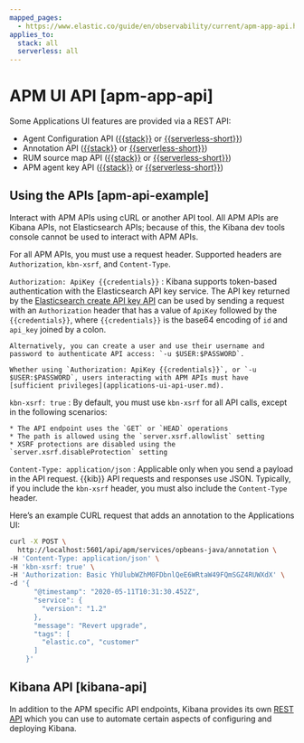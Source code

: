 ```yaml
---
mapped_pages:
  - https://www.elastic.co/guide/en/observability/current/apm-app-api.html
applies_to:
  stack: all
  serverless: all
---
```


# APM UI API [apm-app-api]

Some Applications UI features are provided via a REST API:

* Agent Configuration API ([{{stack}}](https://www.elastic.co/docs/api/doc/kibana/group/endpoint-apm-agent-configuration) or [{{serverless-short}}](https://www.elastic.co/docs/api/doc/serverless/group/endpoint-apm-agent-configuration))
* Annotation API ([{{stack}}](https://www.elastic.co/docs/api/doc/kibana/group/endpoint-apm-annotations) or [{{serverless-short}}](https://www.elastic.co/docs/api/doc/serverless/group/endpoint-apm-annotations))
* RUM source map API ([{{stack}}](https://www.elastic.co/docs/api/doc/kibana/group/endpoint-apm-sourcemaps) or [{{serverless-short}}](https://www.elastic.co/docs/api/doc/serverless/group/endpoint-apm-sourcemaps))
* APM agent key API ([{{stack}}](https://www.elastic.co/docs/api/doc/kibana/group/endpoint-apm-agent-keys) or [{{serverless-short}}](https://www.elastic.co/docs/api/doc/serverless/group/endpoint-apm-agent-keys))


## Using the APIs [apm-api-example] 

Interact with APM APIs using cURL or another API tool. All APM APIs are Kibana APIs, not Elasticsearch APIs; because of this, the Kibana dev tools console cannot be used to interact with APM APIs.

For all APM APIs, you must use a request header. Supported headers are `Authorization`, `kbn-xsrf`, and `Content-Type`.

`Authorization: ApiKey {{credentials}}`
:   Kibana supports token-based authentication with the Elasticsearch API key service. The API key returned by the  [Elasticsearch create API key API](https://www.elastic.co/docs/api/doc/elasticsearch/operation/operation-security-create-api-key) can be used by sending a request with an `Authorization` header that has a value of `ApiKey` followed by the `{{credentials}}`, where `{{credentials}}` is the base64 encoding of `id` and `api_key` joined by a colon.

    Alternatively, you can create a user and use their username and password to authenticate API access: `-u $USER:$PASSWORD`.

    Whether using `Authorization: ApiKey {{credentials}}`, or `-u $USER:$PASSWORD`, users interacting with APM APIs must have [sufficient privileges](applications-ui-api-user.md).


`kbn-xsrf: true`
:   By default, you must use `kbn-xsrf` for all API calls, except in the following scenarios:

    * The API endpoint uses the `GET` or `HEAD` operations
    * The path is allowed using the `server.xsrf.allowlist` setting
    * XSRF protections are disabled using the `server.xsrf.disableProtection` setting


`Content-Type: application/json`
:   Applicable only when you send a payload in the API request. {{kib}} API requests and responses use JSON. Typically, if you include the `kbn-xsrf` header, you must also include the `Content-Type` header.

Here’s an example CURL request that adds an annotation to the Applications UI:

```bash
curl -X POST \
  http://localhost:5601/api/apm/services/opbeans-java/annotation \
-H 'Content-Type: application/json' \
-H 'kbn-xsrf: true' \
-H 'Authorization: Basic YhUlubWZhM0FDbnlQeE6WRtaW49FQmSGZ4RUWXdX' \
-d '{
      "@timestamp": "2020-05-11T10:31:30.452Z",
      "service": {
        "version": "1.2"
      },
      "message": "Revert upgrade",
      "tags": [
        "elastic.co", "customer"
      ]
    }'
```


## Kibana API [kibana-api] 

In addition to the APM specific API endpoints, Kibana provides its own [REST API](/solutions/observability/apps/apm-server-api.md) which you can use to automate certain aspects of configuring and deploying Kibana.





